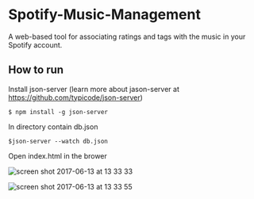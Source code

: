 # Spotify-Music-Management
A web-based tool for associating ratings and tags with the music in your Spotify account.

## How to run
Install json-server (learn more about jason-server at https://github.com/typicode/json-server)

    $ npm install -g json-server


In directory contain db.json

    $json-server --watch db.json
    
Open index.html in the brower


![screen shot 2017-06-13 at 13 33 33](https://user-images.githubusercontent.com/13424602/27095974-948b23be-503d-11e7-8498-d6eff302e90c.png)


![screen shot 2017-06-13 at 13 33 55](https://user-images.githubusercontent.com/13424602/27095996-a4999f2e-503d-11e7-806e-afba2518ba52.png)
